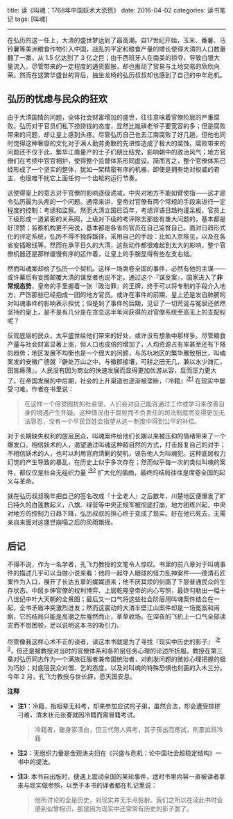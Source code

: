 title: 读《叫魂：1768年中国妖术大恐慌》
date: 2016-04-02
categories: 读书笔记
tags: [叫魂]

---

在弘历的这一任上，大清的盛世梦达到了最高潮。自17世纪开始，玉米、番薯、马铃薯等美洲粮食作物引入中国，战乱的平定和粮食产量的增长使得大清的人口数量翻了一番，从 1.5 亿达到了 3 亿之巨；由于西班牙人在南美的掠夺，导致白银大量流入，尽管带来的一定程度的通货膨胀，却也推动了贸易与土地交易的欣欣向荣。然而在这繁华盛世的背后，独坐龙椅的弘历叔叔却也感到了自己的中年危机。

<!--more-->

## 弘历的忧虑与民众的狂欢

由于大清国情的问题，全体社会财富增加的盛世，往往意味着官僚阶层的严重腐败。弘历对于官员们私下捞捞钱的态度，显然比胤禛老爷子要宽容的多；但是腐败带来的问题，却让皇上感到头疼。尽管弘历自己也去江南腐败了好几趟，但他也同时觉得这种奢靡的文化对于满人勤劳勇敢的先进性造成了极大的腐蚀。腐败带来的问题还不仅于此，繁华江南量产的士子们朋比结党，影响朝中的政治风气；地方官僚们在考绩中官官相护，使得整个监督体系形同虚设。简而言之，整个官僚体系已经形成了一个坚实的整体，犹如一架精密有序的机器，即使是拥有绝对权威的君主，也很难干扰它上面任何一个齿轮的运行节奏。

这使得皇上的意志对于官僚的影响逐级递减，中央对地方不能如臂使指——这才是令弘历最为头疼的一个问题。通常来讲，皇帝对官僚有两个常规的手段来进行一定程度的控制：考绩和监察。然而大清立国已百年，考绩评语日趋拘谨呆板，官员上下级形成一道紧密的关系网，上级对下级的考评除去那些有重大问题的，基本都是好顶赞；监察机构更不用说，基本都是各省的官员在自己监督自己。面对日趋形式化的评定系统，弘历不得不独辟蹊径，采用自己的手段：比如入京陛见，以及在各省安插眼线等。然而在承平日久的大清，这些动作都很难起到太大的影响，整个官僚机器还是那样缓慢有序的运作着，让皇上的手腕显得有些左支右绌。

然而叫魂案却给了弘历一个契机。这样一场席卷全国的事件，必然有他的主谋——或许幕后有妄图颠覆大清的谋反者也说不定。通过这个『谋反案』，国家进入了**非常规态势**，皇帝的手里握着一张『政治罪』的王牌，终于可以将专制的手段介入地方，严饬那些已经抱成一团的地方官员。或许在事件的前期，皇上还是发自肺腑的对叫魂事件的影响表示担忧；但是到了事件的后期，见证了一切荒诞与冤屈还依然坚持的皇上，是不是有几分是在贪恋这半年间获得的对官僚系统至高无上的支配权呢？

反观底层的民众，太平盛世给他们带来的好处，或许没有想象中那样多。尽管粮食产量与社会财富显著上涨，但人口也成倍的增加了，人均资源占有率甚至还有下降的趋势；地区发展不均衡也是一个很大的问题，与苏杭地区的繁华雅致相比，叫魂案发的安徽广德就『僻处万山之中，与徽郡接壤，可耕之田无几，兼以水少潍汇，田皆瘠薄』。人民没有因为商业的快速发展而显得更加优游从容，反而压力更大了。在帝国发展的中后期，社会的上升渠道也逐渐被垄断，『冷籍』<sup>[注1][1]</sup> 在现实中屡受刁难。作者在书里说：

> 在这样一个倍受困扰的社会里，人们会对自己能否通过工作或学习来改善自身的境遇产生怀疑。这种情况由于腐败而不负责任的司法制度而变得更加无法容忍，没有一个平民百姓会指望从这一制度中得到公平的补偿。

对于长期缺失权利的底层民众，叫魂案件给他们长期以来被压抑的情绪带来了一个爆发口。相信妖术的人，渴望通过叫魂这种超自然的方式，打击报复自己的对手；不相信妖术的人，也可以利用官府清剿的契机，诬告他人为叫魂犯。这种底层权力幻觉的产生导致的暴乱，在历史上似乎多次存在；然而似乎每一次的类似叫魂的案件，都仅仅是社会无组织力量 <sup>[注2][2]</sup> 扩大化的插曲，最终的结局往往是席卷全国的起义与革命。

就在弘历叔叔晚年把自己的签名改成『十全老人』之后数年，川楚地区便爆发了旷日持久的白莲教起义，八旗、绿营等中央正规军被彻底打崩，地方团练兴起，中央对地方的控制力日趋下降，弘历叔叔的担心终于变成了现实。好在他已死去，无需亲自来面对这盛世崩塌之后的风雨飘摇。

## 后记

不得不说，作为一名学者，孔飞力教授的文笔令人惊叹。书里的前八章对于叫魂事件的描述几乎可以当做小说来看：他将一起夺人眼球的怪力乱神案件——德清石匠案作为入口，展开了长达五章的娓娓道来；他不厌其烦的刻画了下层普通民众的生存状态、中层乡绅官僚的权利博弈、上层乾隆皇帝的内心写照，最终勾勒出一幅十八世纪中叶大天朝的全景图；最后又一口气将这些社会阶层用叫魂案件结合在一起，全书矛盾冲突激烈迸发；然而这震动的大清半壁江山案件却是一场冤案和闹剧，它的结局只能是高潮之后戛然而止，草草收场。在深夜的飞机上一口气全部读完而不觉困顿，足以说明这本书的吸引力。

尽管像我这样心术不正的读者，读这本书就是为了寻找『现实中历史的影子』 <sup>[注3][3]</sup>，但还是被教授对当时的官僚体系和各阶层任务心理的论述所折服。教授在第三章对弘历同志作为一个满族征服者兼帝国统治者，对剃发问题的微妙心理把握的极为巧妙；对底层民众对僧、乞的态度，以及对叫魂的特殊恐惧也刻画的入木三分。今年 2 月，孔飞力教授与世长辞，愿天国安息。

**注释**

- <b id="note-1">注1</b>：冷籍，指祖辈无科考，却来参加应试的子弟，虽然合法，却会遭受排挤刁难，清末状元张謇就因冷籍而需冒籍考试。
	
	> 冷籍者，雖身家淸白，但三代無人與考，其子孫出而應試，則羣詆爲冷籍
	
- <b id="note-2">注2</b>：无组织力量是金观涛夫妇在《兴盛与危机：论中国社会超稳定结构》一书中的提法。
	
- <b id="note-3">注3</b>: 本书自出版时，便遇上震动全国的某轮事件，适时书里内容一直被读者拿来与现实做参照，以至于本书的译者都在札记里说：

	> 他所讨论的全是历史，对现实并无半点影射。我们之所以在读此书时会感到似曾相识，那是因为现实中还常常有历史的影子罢了。

[1]: #note-1
[2]: #note-2
[3]: #note-3


